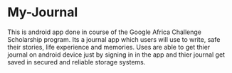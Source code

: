 # My-Journal
This is android app done in course of the Google Africa Challenge Scholarship program. Its a journal app which users will use to write, safe their stories, life experience and memories.
Uses are able to get thier journal on android device just by signing in in the app and thier journal get saved in secured and reliable storage systems.

